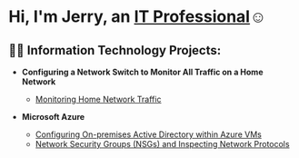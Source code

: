 <h1>Hi, I'm Jerry, an <a href="brokenlink.com">IT Professional</a>☺</h1>

<h2>👨‍💻 Information Technology Projects:</h2>

- <b>Configuring a Network Switch to Monitor All Traffic on a Home Network</b>
  - [Monitoring Home Network Traffic](https://github.com/Jerbear28-spec/Network-Switch-Project.git)

- <b>Microsoft Azure</b>
  - [Configuring On-premises Active Directory within Azure VMs](https://github.com/joshmadakorcc/configure-ad)
  - [Network Security Groups (NSGs) and Inspecting Network Protocols](https://github.com/joshmadakorcc/azure-network-protocols)
